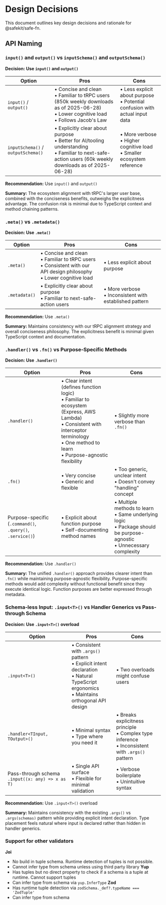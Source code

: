# Design Decisions

This document outlines key design decisions and rationale for @safekit/safe-fn.

## API Naming

### `input()` and `output()` vs `inputSchema()` and `outputSchema()`

**Decision: Use `input()` and `output()`**

| Option                             | Pros                                                                                                                                                      | Cons                                                                          |
| ---------------------------------- | --------------------------------------------------------------------------------------------------------------------------------------------------------- | ----------------------------------------------------------------------------- |
| `input()` / `output()`             | • Concise and clean<br>• Familiar to tRPC users (850k weekly downloads as of 2025-06-28)<br>• Lower cognitive load<br>• Follows Jacob's Law               | • Less explicit about purpose<br>• Potential confusion with actual input data |
| `inputSchema()` / `outputSchema()` | • Explicitly clear about purpose<br>• Better for AI/tooling understanding<br>• Familiar to next-safe-action users (60k weekly downloads as of 2025-06-28) | • More verbose<br>• Higher cognitive load<br>• Smaller ecosystem reference    |

**Recommendation:** Use `input()` and `output()`

**Summary:** The ecosystem alignment with tRPC's larger user base, combined with the conciseness benefits, outweighs the explicitness advantage. The confusion risk is minimal due to TypeScript context and method chaining patterns.

### `.meta()` vs `.metadata()`

**Decision: Use `.meta()`**

| Option        | Pros                                                                                                                     | Cons                                                      |
| ------------- | ------------------------------------------------------------------------------------------------------------------------ | --------------------------------------------------------- |
| `.meta()`     | • Concise and clean<br>• Familiar to tRPC users<br>• Consistent with our API design philosophy<br>• Lower cognitive load | • Less explicit about purpose                             |
| `.metadata()` | • Explicitly clear about purpose<br>• Familiar to next-safe-action users                                                 | • More verbose<br>• Inconsistent with established pattern |

**Recommendation:** Use `.meta()`

**Summary:** Maintains consistency with our tRPC alignment strategy and overall conciseness philosophy. The explicitness benefit is minimal given TypeScript context and documentation.

### `.handler()` vs `.fn()` vs Purpose-Specific Methods

**Decision: Use `.handler()`**

| Option                                                    | Pros                                                                                                                                                                                             | Cons                                                                                                                       |
| --------------------------------------------------------- | ------------------------------------------------------------------------------------------------------------------------------------------------------------------------------------------------ | -------------------------------------------------------------------------------------------------------------------------- |
| `.handler()`                                              | • Clear intent (defines function logic)<br>• Familiar to ecosystem (Express, AWS Lambda)<br>• Consistent with interceptor terminology<br>• One method to learn<br>• Purpose-agnostic flexibility | • Slightly more verbose than `.fn()`                                                                                       |
| `.fn()`                                                   | • Very concise<br>• Generic and flexible                                                                                                                                                         | • Too generic, unclear intent<br>• Doesn't convey "handling" concept                                                       |
| Purpose-specific (`.command()`, `.query()`, `.service()`) | • Explicit about function purpose<br>• Self-documenting method names                                                                                                                             | • Multiple methods to learn<br>• Same underlying logic<br>• Package should be purpose-agnostic<br>• Unnecessary complexity |

**Recommendation:** Use `.handler()`

**Summary:** The unified `.handler()` approach provides clearer intent than `.fn()` while maintaining purpose-agnostic flexibility. Purpose-specific methods would add complexity without functional benefit since they execute identical logic. Function purposes are better expressed through metadata.

### Schema-less Input: `.input<T>()` vs Handler Generics vs Pass-through Schema

**Decision: Use `.input<T>()` overload**

| Option | Pros | Cons |
|--------|------|------|
| `.input<T>()` | • Consistent with `.args()` pattern<br>• Explicit intent declaration<br>• Natural TypeScript ergonomics<br>• Maintains orthogonal API design | • Two overloads might confuse users |
| `.handler<TInput, TOutput>()` | • Minimal syntax<br>• Type where you need it | • Breaks explicitness principle<br>• Complex type inference<br>• Inconsistent with `.args()` pattern |
| Pass-through schema `.input((x: any) => x as T)` | • Single API surface<br>• Flexible for minimal validation | • Verbose boilerplate<br>• Unintuitive syntax |

**Recommendation:** Use `.input<T>()` overload

**Summary:** Maintains consistency with the existing `.args()` vs `.args(schemas)` pattern while providing explicit intent declaration. Type placement feels natural where input is declared rather than hidden in handler generics.

### Support for other validators

**Joi**

- No build in tuple schema. Runtime detection of tuples is not possible.
- Cannot infer type from schema unless using third party library
  **Yup**
- Has tuples but no direct property to check if a schema is a tuple at runtime. Cannot support tuples
- Can infer type from schema via `yup.InferType`
  **Zod**
- Has runtime tuple detection via `zodSchema._def?.typeName === 'ZodTuple'`
- Can infer type from schema
